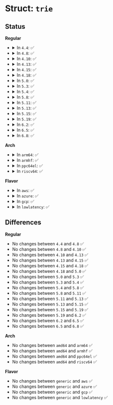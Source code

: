 # Struct: <code>trie</code>

## Status
<b>Regular</b>
<ul>
<li>
<details>
<summary>In <code>4.4</code>: ✅</summary>

```c
struct trie {
    struct key_vector kv[1];
    struct trie_use_stats *stats;
};
```
</details>
</li>
<li>
<details>
<summary>In <code>4.8</code>: ✅</summary>

```c
struct trie {
    struct key_vector kv[1];
    struct trie_use_stats *stats;
};
```
</details>
</li>
<li>
<details>
<summary>In <code>4.10</code>: ✅</summary>

```c
struct trie {
    struct key_vector kv[1];
    struct trie_use_stats *stats;
};
```
</details>
</li>
<li>
<details>
<summary>In <code>4.13</code>: ✅</summary>

```c
struct trie {
    struct key_vector kv[1];
    struct trie_use_stats *stats;
};
```
</details>
</li>
<li>
<details>
<summary>In <code>4.15</code>: ✅</summary>

```c
struct trie {
    struct key_vector kv[1];
    struct trie_use_stats *stats;
};
```
</details>
</li>
<li>
<details>
<summary>In <code>4.18</code>: ✅</summary>

```c
struct trie {
    struct key_vector kv[1];
    struct trie_use_stats *stats;
};
```
</details>
</li>
<li>
<details>
<summary>In <code>5.0</code>: ✅</summary>

```c
struct trie {
    struct key_vector kv[1];
    struct trie_use_stats *stats;
};
```
</details>
</li>
<li>
<details>
<summary>In <code>5.3</code>: ✅</summary>

```c
struct trie {
    struct key_vector kv[1];
    struct trie_use_stats *stats;
};
```
</details>
</li>
<li>
<details>
<summary>In <code>5.4</code>: ✅</summary>

```c
struct trie {
    struct key_vector kv[1];
    struct trie_use_stats *stats;
};
```
</details>
</li>
<li>
<details>
<summary>In <code>5.8</code>: ✅</summary>

```c
struct trie {
    struct key_vector kv[1];
    struct trie_use_stats *stats;
};
```
</details>
</li>
<li>
<details>
<summary>In <code>5.11</code>: ✅</summary>

```c
struct trie {
    struct key_vector kv[1];
    struct trie_use_stats *stats;
};
```
</details>
</li>
<li>
<details>
<summary>In <code>5.13</code>: ✅</summary>

```c
struct trie {
    struct key_vector kv[1];
    struct trie_use_stats *stats;
};
```
</details>
</li>
<li>
<details>
<summary>In <code>5.15</code>: ✅</summary>

```c
struct trie {
    struct key_vector kv[1];
    struct trie_use_stats *stats;
};
```
</details>
</li>
<li>
<details>
<summary>In <code>5.19</code>: ✅</summary>

```c
struct trie {
    struct key_vector kv[1];
    struct trie_use_stats *stats;
};
```
</details>
</li>
<li>
<details>
<summary>In <code>6.2</code>: ✅</summary>

```c
struct trie {
    struct key_vector kv[1];
    struct trie_use_stats *stats;
};
```
</details>
</li>
<li>
<details>
<summary>In <code>6.5</code>: ✅</summary>

```c
struct trie {
    struct key_vector kv[1];
    struct trie_use_stats *stats;
};
```
</details>
</li>
<li>
<details>
<summary>In <code>6.8</code>: ✅</summary>

```c
struct trie {
    struct key_vector kv[1];
    struct trie_use_stats *stats;
};
```
</details>
</li>
</ul>
<b>Arch</b>
<ul>
<li>
<details>
<summary>In <code>arm64</code>: ✅</summary>

```c
struct trie {
    struct key_vector kv[1];
    struct trie_use_stats *stats;
};
```
</details>
</li>
<li>
<details>
<summary>In <code>armhf</code>: ✅</summary>

```c
struct trie {
    struct key_vector kv[1];
    struct trie_use_stats *stats;
};
```
</details>
</li>
<li>
<details>
<summary>In <code>ppc64el</code>: ✅</summary>

```c
struct trie {
    struct key_vector kv[1];
    struct trie_use_stats *stats;
};
```
</details>
</li>
<li>
<details>
<summary>In <code>riscv64</code>: ✅</summary>

```c
struct trie {
    struct key_vector kv[1];
    struct trie_use_stats *stats;
};
```
</details>
</li>
</ul>
<b>Flavor</b>
<ul>
<li>
<details>
<summary>In <code>aws</code>: ✅</summary>

```c
struct trie {
    struct key_vector kv[1];
    struct trie_use_stats *stats;
};
```
</details>
</li>
<li>
<details>
<summary>In <code>azure</code>: ✅</summary>

```c
struct trie {
    struct key_vector kv[1];
    struct trie_use_stats *stats;
};
```
</details>
</li>
<li>
<details>
<summary>In <code>gcp</code>: ✅</summary>

```c
struct trie {
    struct key_vector kv[1];
    struct trie_use_stats *stats;
};
```
</details>
</li>
<li>
<details>
<summary>In <code>lowlatency</code>: ✅</summary>

```c
struct trie {
    struct key_vector kv[1];
    struct trie_use_stats *stats;
};
```
</details>
</li>
</ul>

## Differences
<b>Regular</b>
<ul>
<li>
No changes between <code>4.4</code> and <code>4.8</code> ✅
</li>
<li>
No changes between <code>4.8</code> and <code>4.10</code> ✅
</li>
<li>
No changes between <code>4.10</code> and <code>4.13</code> ✅
</li>
<li>
No changes between <code>4.13</code> and <code>4.15</code> ✅
</li>
<li>
No changes between <code>4.15</code> and <code>4.18</code> ✅
</li>
<li>
No changes between <code>4.18</code> and <code>5.0</code> ✅
</li>
<li>
No changes between <code>5.0</code> and <code>5.3</code> ✅
</li>
<li>
No changes between <code>5.3</code> and <code>5.4</code> ✅
</li>
<li>
No changes between <code>5.4</code> and <code>5.8</code> ✅
</li>
<li>
No changes between <code>5.8</code> and <code>5.11</code> ✅
</li>
<li>
No changes between <code>5.11</code> and <code>5.13</code> ✅
</li>
<li>
No changes between <code>5.13</code> and <code>5.15</code> ✅
</li>
<li>
No changes between <code>5.15</code> and <code>5.19</code> ✅
</li>
<li>
No changes between <code>5.19</code> and <code>6.2</code> ✅
</li>
<li>
No changes between <code>6.2</code> and <code>6.5</code> ✅
</li>
<li>
No changes between <code>6.5</code> and <code>6.8</code> ✅
</li>
</ul>
<b>Arch</b>
<ul>
<li>
No changes between <code>amd64</code> and <code>arm64</code> ✅
</li>
<li>
No changes between <code>amd64</code> and <code>armhf</code> ✅
</li>
<li>
No changes between <code>amd64</code> and <code>ppc64el</code> ✅
</li>
<li>
No changes between <code>amd64</code> and <code>riscv64</code> ✅
</li>
</ul>
<b>Flavor</b>
<ul>
<li>
No changes between <code>generic</code> and <code>aws</code> ✅
</li>
<li>
No changes between <code>generic</code> and <code>azure</code> ✅
</li>
<li>
No changes between <code>generic</code> and <code>gcp</code> ✅
</li>
<li>
No changes between <code>generic</code> and <code>lowlatency</code> ✅
</li>
</ul>
